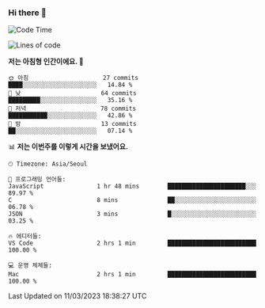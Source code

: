 ### Hi there 👋

<!--START_SECTION:waka-->
![Code Time](http://img.shields.io/badge/Code%20Time-91%20hrs%2010%20mins-blue)

![Lines of code](https://img.shields.io/badge/%EC%A0%80%EB%8A%94%20%EC%97%AC%ED%83%9C%EA%B9%8C%EC%A7%80%20-100.5%20thousand%20%EC%A4%84%EC%9D%98%20%EC%BD%94%EB%93%9C%EB%A5%BC%20%EC%9E%91%EC%84%B1%ED%96%88%EC%96%B4%EC%9A%94.-blue)

**저는 아침형 인간이에요. 🐤** 

```text
🌞 아침                     27 commits          ████░░░░░░░░░░░░░░░░░░░░░   14.84 % 
🌆 낮　                     64 commits          █████████░░░░░░░░░░░░░░░░   35.16 % 
🌃 저녁                     78 commits          ███████████░░░░░░░░░░░░░░   42.86 % 
🌙 밤　                     13 commits          ██░░░░░░░░░░░░░░░░░░░░░░░   07.14 % 
```


📊 **저는 이번주를 이렇게 시간을 보냈어요.** 

```text
🕑︎ Timezone: Asia/Seoul

💬 프로그래밍 언어들: 
JavaScript               1 hr 48 mins        ██████████████████████░░░   89.97 % 
C                        8 mins              ██░░░░░░░░░░░░░░░░░░░░░░░   06.78 % 
JSON                     3 mins              █░░░░░░░░░░░░░░░░░░░░░░░░   03.25 % 

🔥 에디터들: 
VS Code                  2 hrs 1 min         █████████████████████████   100.00 % 

💻 운영 체제들: 
Mac                      2 hrs 1 min         █████████████████████████   100.00 % 
```


 Last Updated on 11/03/2023 18:38:27 UTC
<!--END_SECTION:waka-->
